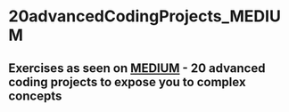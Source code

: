 # 20advancedCodingProjects_MEDIUM
## Exercises as seen on [MEDIUM](https://medium.com/developer-purpose/20-advanced-coding-projects-to-expose-you-to-complex-concepts-1c8924490007) - 20 advanced coding projects to expose you to complex concepts
